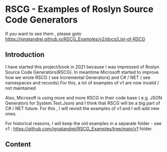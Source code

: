 # RSCG - Examples of Roslyn Source Code Generators 

If you want to see them , please goto https://ignatandrei.github.io/RSCG_Examples/v2/docs/List-of-RSCG
## Introduction

I have started this project/book in  2021 because I was impressed of Roslyn Source Code Generators(RSCG). In meantime Microsoft started to improve how we wrote RSCG ( see Incremental Generators) and C# / NET ( see namespaces and records).For this, a lot of examples of v1 are now invalid / not maintained

 Also, Microsoft is using more and more RSCG in their code base ( e.g. JSON Generators for System.Text.Json) and I think that RSCG will be a big part of C# / NET future. For this , I will revisit the examples of v1 and I will add new ones.

 For historical reasons, I will keep the old examples in a separate folder - see v1 :  https://github.com/ignatandrei/RSCG_Examples/tree/main/v1  folder.
## Content




